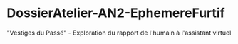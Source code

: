 # DossierAtelier-AN2-EphemereFurtif
"Vestiges du Passé" - Exploration du rapport de l'humain à l'assistant virtuel
